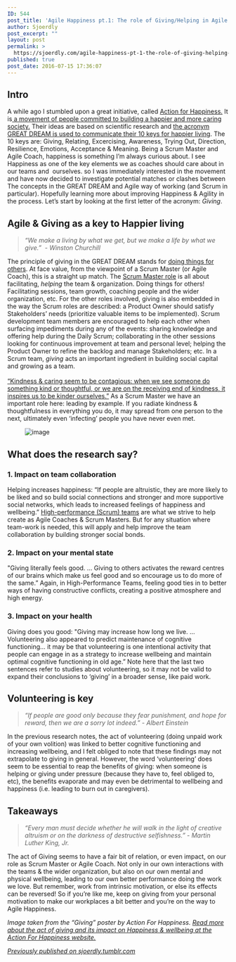 ```yaml
---
ID: 544
post_title: 'Agile Happiness pt.1: The role of Giving/Helping in Agile'
author: Sjoerdly
post_excerpt: ""
layout: post
permalink: >
  https://sjoerdly.com/agile-happiness-pt-1-the-role-of-giving-helping-in-agile/
published: true
post_date: 2016-07-15 17:36:07
---
```

<!-- wp:heading -->
<h2><strong>Intro</strong></h2>
<!-- /wp:heading -->

<!-- wp:paragraph -->
<p>A while ago I stumbled upon a great initiative, called <a rel="noreferrer noopener" href="https://t.umblr.com/redirect?z=http%3A%2F%2Fwww.actionforhappiness.org%2F&amp;t=YTI1NzRjMDcwMmQzOTNlOGI3M2VmMzY2NDdiZDJkNmEwYzQ2N2E1ZixvQkFqd1RpMA%3D%3D&amp;b=t%3A9bWr_sUaKYO7UZ4h6y05xA&amp;p=http%3A%2F%2Fsjoerdly.tumblr.com%2Fpost%2F147447347732%2Fagile-happiness-pt1-the-role-of-givinghelping&amp;m=1" target="_blank">Action for Happiness.</a> It is<a rel="noreferrer noopener" href="https://t.umblr.com/redirect?z=http%3A%2F%2Fwww.actionforhappiness.org%2Fabout-us&amp;t=NDk0ZDIxMGNjNzcyMjlhZmJjNWViMGYxNWM5YWM4OTY0OTUxOTk1YyxvQkFqd1RpMA%3D%3D&amp;b=t%3A9bWr_sUaKYO7UZ4h6y05xA&amp;p=http%3A%2F%2Fsjoerdly.tumblr.com%2Fpost%2F147447347732%2Fagile-happiness-pt1-the-role-of-givinghelping&amp;m=1" target="_blank"> a movement of people committed to building a happier and more caring society.</a> Their ideas are based on scientific research and <a rel="noreferrer noopener" href="https://t.umblr.com/redirect?z=http%3A%2F%2Fwww.actionforhappiness.org%2F10-keys-to-happier-living&amp;t=NGJlZmUwODVjMGQ4OTUwNDFjNDc0NDVjM2Y1YjM5N2M3NTQyZjJjMCxvQkFqd1RpMA%3D%3D&amp;b=t%3A9bWr_sUaKYO7UZ4h6y05xA&amp;p=http%3A%2F%2Fsjoerdly.tumblr.com%2Fpost%2F147447347732%2Fagile-happiness-pt1-the-role-of-givinghelping&amp;m=1" target="_blank">the acronym GREAT DREAM is used to communicate their 10 keys for happier living</a>. The 10 keys are: Giving, Relating, Excercising, Awareness, Trying Out, Direction, Resilience, Emotions, Acceptance &amp; Meaning. Being a Scrum Master and Agile Coach, happiness is something I’m always curious about. I see Happiness as one of the key elements we as coaches should care about in our teams and  ourselves. so I was immediately interested in the movement and have now decided to investigate potential matches or clashes between The concepts in the GREAT DREAM and Agile way of working (and Scrum in particular). Hopefully learning more about improving Happiness &amp; Agility in the process. Let’s start by looking at the first letter of the acronym: <em>Giving</em>. </p>
<!-- /wp:paragraph -->

<!-- wp:heading -->
<h2><strong>Agile &amp; Giving as a key to Happier living</strong><br></h2>
<!-- /wp:heading -->

<!-- wp:quote -->
<blockquote class="wp-block-quote"><p><em>“We make a living by what we get, but we make a life by what we give.”  - Winston Churchill</em></p></blockquote>
<!-- /wp:quote -->

<!-- wp:paragraph -->
<p>The principle of giving in the GREAT DREAM stands for <a rel="noreferrer noopener" href="https://t.umblr.com/redirect?z=http%3A%2F%2Fwww.actionforhappiness.org%2F10-keys-to-happier-living%2Fdo-things-for-others&amp;t=ZjFjMDJiNzQwODNmNGFiNTY5ZGJmYTcwYTRmNDMzOTJlNGZmNjAwYSxvQkFqd1RpMA%3D%3D&amp;b=t%3A9bWr_sUaKYO7UZ4h6y05xA&amp;p=http%3A%2F%2Fsjoerdly.tumblr.com%2Fpost%2F147447347732%2Fagile-happiness-pt1-the-role-of-givinghelping&amp;m=1" target="_blank">doing things for others</a>. At face value, from the viewpoint of a Scrum Master (or Agile Coach), this is a straight up match. The <a rel="noreferrer noopener" href="https://t.umblr.com/redirect?z=http%3A%2F%2Fwww.scrumguides.org%2Fscrum-guide.html%23team-sm&amp;t=NmE5ZWM4ZWJmOGRhMjhlMTcxMDEwYmNkYjQxMjkxMTE3ZWE1YjkwNCxvQkFqd1RpMA%3D%3D&amp;b=t%3A9bWr_sUaKYO7UZ4h6y05xA&amp;p=http%3A%2F%2Fsjoerdly.tumblr.com%2Fpost%2F147447347732%2Fagile-happiness-pt1-the-role-of-givinghelping&amp;m=1" target="_blank">Scrum Master role</a> is all about facilitating, <em>helping </em>the team &amp; organization. Doing things for others! Facilitating sessions, team growth, coaching people and the wider organization, etc. For the other roles involved, giving is also embedded in the way the Scrum roles are described: a Product Owner should satisfy Stakeholders’ needs (prioritize valuable items to be implemented). Scrum development team members are encouraged to help each other when surfacing impediments during any of the events: sharing knowledge and offering help during the Daily Scrum; collaborating in the other sessions looking for continuous improvement at team and personal level; helping the Product Owner to refine the backlog and manage Stakeholders; etc. In a Scrum team, <em>giving </em>acts an important ingredient in building social capital and growing as a team. <br><br><a rel="noreferrer noopener" href="https://t.umblr.com/redirect?z=http%3A%2F%2Fwww.actionforhappiness.org%2F10-keys-to-happier-living%2Fdo-things-for-others%2Fdetails&amp;t=Mjg1NGMwMzEzYjA2YTNjMjNmNmI0ZDc1YWRjN2VlMzBhMmM3YjRhZSxvQkFqd1RpMA%3D%3D&amp;b=t%3A9bWr_sUaKYO7UZ4h6y05xA&amp;p=http%3A%2F%2Fsjoerdly.tumblr.com%2Fpost%2F147447347732%2Fagile-happiness-pt1-the-role-of-givinghelping&amp;m=1" target="_blank">“Kindness &amp; caring seem to be contagious: when we see someone do something kind or thoughtful, or we are on the receiving end of kindness, it inspires us to be kinder ourselves.”</a> As a Scrum Master we have an important role here: leading by example. If you radiate kindness &amp; thoughtfulness in everything you do, it may spread from one person to the next, ultimately even ‘infecting’ people you have never even met.</p>
<!-- /wp:paragraph -->

<!-- wp:image -->
<figure class="wp-block-image"><img src="https://66.media.tumblr.com/1c1be48b7e434684a9ec32ae20296a29/tumblr_inline_oad1iad98w1qb5kf7_500.png" alt="image"/></figure>
<!-- /wp:image -->

<!-- wp:heading -->
<h2><strong>What does the research say?</strong><br></h2>
<!-- /wp:heading -->

<!-- wp:heading {"level":3} -->
<h3>1. Impact on team collaboration</h3>
<!-- /wp:heading -->

<!-- wp:paragraph -->
<p>Helping increases happiness: “If people are altruistic, they are more likely to be liked and so build social connections and stronger and more supportive social networks, which leads to increased feelings of happiness and wellbeing.”&nbsp;<a href="https://t.umblr.com/redirect?z=https%3A%2F%2Fen.wikipedia.org%2Fwiki%2FHigh-performance_teams&amp;t=ZTMwNzEzMWY0MzYzZjRmZDI5N2JlYmU1YmE4YmY0YTBlZTQ1M2EyNyxvQkFqd1RpMA%3D%3D&amp;b=t%3A9bWr_sUaKYO7UZ4h6y05xA&amp;p=http%3A%2F%2Fsjoerdly.tumblr.com%2Fpost%2F147447347732%2Fagile-happiness-pt1-the-role-of-givinghelping&amp;m=1" target="_blank" rel="noreferrer noopener">High-performance (Scrum) teams</a>&nbsp;are what we strive to help create as Agile Coaches &amp; Scrum Masters. But for any situation where team-work is needed, this will apply and help improve the team collaboration by building stronger social bonds.</p>
<!-- /wp:paragraph -->

<!-- wp:heading {"level":3} -->
<h3>2. Impact on your mental state</h3>
<!-- /wp:heading -->

<!-- wp:paragraph -->
<p>"Giving literally feels good. … Giving to others activates the reward centres of our brains which make us feel good and so encourage us to do more of the same.” Again, in High-Performance Teams, feeling good ties in to better ways of having constructive conflicts, creating a positive atmosphere and high energy.&nbsp;</p>
<!-- /wp:paragraph -->

<!-- wp:heading {"level":3} -->
<h3>3. Impact on your health</h3>
<!-- /wp:heading -->

<!-- wp:paragraph -->
<p>Giving does you good: "Giving may increase how long we live. … Volunteering also appeared to predict maintenance of cognitive functioning… it may be that volunteering is one intentional activity that people can engage in as a strategy to increase wellbeing and maintain optimal cognitive functioning in old age.” Note here that the last two sentences refer to studies about volunteering, so it may not be valid to expand their conclusions to ‘giving’ in a broader sense, like paid work.</p>
<!-- /wp:paragraph -->

<!-- wp:heading -->
<h2><strong>Volunteering is key</strong></h2>
<!-- /wp:heading -->

<!-- wp:quote -->
<blockquote class="wp-block-quote"><p><em>“If people are good only because they fear punishment, and hope for reward, then we are a sorry lot indeed.” - Albert Einstein</em></p></blockquote>
<!-- /wp:quote -->

<!-- wp:paragraph -->
<p>In the previous research notes, the act of volunteering (doing unpaid work of your own volition) was linked to better cognitive functioning and increasing wellbeing, and I felt obliged to note that these findings may not extrapolate to giving in general. However, the word ‘volunteering’ does seem to be essential to reap the benefits of giving: when someone is helping or giving under pressure (because they have to, feel obliged to, etc), the benefits evaporate and may even be detrimental to wellbeing and happiness (i.e. leading to burn out in caregivers).</p>
<!-- /wp:paragraph -->

<!-- wp:heading -->
<h2><strong>Takeaways</strong></h2>
<!-- /wp:heading -->

<!-- wp:quote -->
<blockquote class="wp-block-quote"><p><em>“Every man must decide whether he will walk in the light of creative altruism or on the darkness of destructive selfishness.” - Martin Luther King, Jr.</em></p></blockquote>
<!-- /wp:quote -->

<!-- wp:paragraph -->
<p>The act of Giving seems to have a fair bit of relation, or even impact, on our role as Scrum Master or Agile Coach. Not only in our own interactions with the teams &amp; the wider organization, but also on our own mental and physical wellbeing, leading to our own better performance doing the work we love. But remember, work from intrinsic motivation, or else its effects can be reversed! So if you’re like me, keep on giving from your personal motivation to make our workplaces a bit better and you’re on the way to Agile Happiness.</p>
<!-- /wp:paragraph -->

<!-- wp:paragraph -->
<p><em>Image taken from the “Giving” poster by Action For Happiness. <a rel="noreferrer noopener" href="https://t.umblr.com/redirect?z=http%3A%2F%2Fwww.actionforhappiness.org%2F10-keys-to-happier-living%2Fdo-things-for-others%2Fdetails&amp;t=Mjg1NGMwMzEzYjA2YTNjMjNmNmI0ZDc1YWRjN2VlMzBhMmM3YjRhZSxvQkFqd1RpMA%3D%3D&amp;b=t%3A9bWr_sUaKYO7UZ4h6y05xA&amp;p=http%3A%2F%2Fsjoerdly.tumblr.com%2Fpost%2F147447347732%2Fagile-happiness-pt1-the-role-of-givinghelping&amp;m=1" target="_blank">Read more about the act of giving and its impact on Happiness &amp; wellbeing at the Action For Happiness website.</a></em></p>
<!-- /wp:paragraph -->

<!-- wp:paragraph -->
<p><em><a href="http://sjoerdly.tumblr.com/post/147447347732/agile-happiness-pt1-the-role-of-givinghelping">Previously published on sjoerdly.tumblr.com</a></em></p>
<!-- /wp:paragraph -->